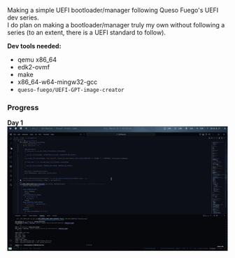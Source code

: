 Making a simple UEFI bootloader/manager following Queso Fuego's UEFI dev series. \
I do plan on making a bootloader/manager truly my own without following a series (to an extent, there is a UEFI standard to follow).

**Dev tools needed:**
- qemu x86_64
- edk2-ovmf
- make
- x86_64-w64-mingw32-gcc
- `queso-fuego/UEFI-GPT-image-creator`

### Progress

**Day 1** \
![Day 1 GIF](./media/day1.gif)
